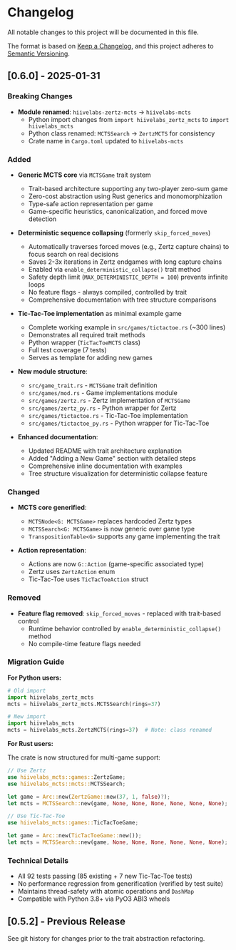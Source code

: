 # Changelog

All notable changes to this project will be documented in this file.

The format is based on [Keep a Changelog](https://keepachangelog.com/en/1.0.0/),
and this project adheres to [Semantic Versioning](https://semver.org/spec/v2.0.0.html).

## [0.6.0] - 2025-01-31

### Breaking Changes

- **Module renamed**: `hiivelabs-zertz-mcts` → `hiivelabs-mcts`
  - Python import changes from `import hiivelabs_zertz_mcts` to `import hiivelabs_mcts`
  - Python class renamed: `MCTSSearch` → `ZertzMCTS` for consistency
  - Crate name in `Cargo.toml` updated to `hiivelabs-mcts`

### Added

- **Generic MCTS core** via `MCTSGame` trait system
  - Trait-based architecture supporting any two-player zero-sum game
  - Zero-cost abstraction using Rust generics and monomorphization
  - Type-safe action representation per game
  - Game-specific heuristics, canonicalization, and forced move detection

- **Deterministic sequence collapsing** (formerly `skip_forced_moves`)
  - Automatically traverses forced moves (e.g., Zertz capture chains) to focus search on real decisions
  - Saves 2-3x iterations in Zertz endgames with long capture chains
  - Enabled via `enable_deterministic_collapse()` trait method
  - Safety depth limit (`MAX_DETERMINISTIC_DEPTH = 100`) prevents infinite loops
  - No feature flags - always compiled, controlled by trait
  - Comprehensive documentation with tree structure comparisons

- **Tic-Tac-Toe implementation** as minimal example game
  - Complete working example in `src/games/tictactoe.rs` (~300 lines)
  - Demonstrates all required trait methods
  - Python wrapper (`TicTacToeMCTS` class)
  - Full test coverage (7 tests)
  - Serves as template for adding new games

- **New module structure**:
  - `src/game_trait.rs` - `MCTSGame` trait definition
  - `src/games/mod.rs` - Game implementations module
  - `src/games/zertz.rs` - Zertz implementation of `MCTSGame`
  - `src/games/zertz_py.rs` - Python wrapper for Zertz
  - `src/games/tictactoe.rs` - Tic-Tac-Toe implementation
  - `src/games/tictactoe_py.rs` - Python wrapper for Tic-Tac-Toe

- **Enhanced documentation**:
  - Updated README with trait architecture explanation
  - Added "Adding a New Game" section with detailed steps
  - Comprehensive inline documentation with examples
  - Tree structure visualization for deterministic collapse feature

### Changed

- **MCTS core generified**:
  - `MCTSNode<G: MCTSGame>` replaces hardcoded Zertz types
  - `MCTSSearch<G: MCTSGame>` is now generic over game type
  - `TranspositionTable<G>` supports any game implementing the trait

- **Action representation**:
  - Actions are now `G::Action` (game-specific associated type)
  - Zertz uses `ZertzAction` enum
  - Tic-Tac-Toe uses `TicTacToeAction` struct

### Removed

- **Feature flag removed**: `skip_forced_moves` - replaced with trait-based control
  - Runtime behavior controlled by `enable_deterministic_collapse()` method
  - No compile-time feature flags needed

### Migration Guide

**For Python users:**

```python
# Old import
import hiivelabs_zertz_mcts
mcts = hiivelabs_zertz_mcts.MCTSSearch(rings=37)

# New import
import hiivelabs_mcts
mcts = hiivelabs_mcts.ZertzMCTS(rings=37)  # Note: class renamed
```

**For Rust users:**

The crate is now structured for multi-game support:

```rust
// Use Zertz
use hiivelabs_mcts::games::ZertzGame;
use hiivelabs_mcts::mcts::MCTSSearch;

let game = Arc::new(ZertzGame::new(37, 1, false)?);
let mcts = MCTSSearch::new(game, None, None, None, None, None, None);

// Use Tic-Tac-Toe
use hiivelabs_mcts::games::TicTacToeGame;

let game = Arc::new(TicTacToeGame::new());
let mcts = MCTSSearch::new(game, None, None, None, None, None, None);
```

### Technical Details

- All 92 tests passing (85 existing + 7 new Tic-Tac-Toe tests)
- No performance regression from generification (verified by test suite)
- Maintains thread-safety with atomic operations and `DashMap`
- Compatible with Python 3.8+ via PyO3 ABI3 wheels

## [0.5.2] - Previous Release

See git history for changes prior to the trait abstraction refactoring.
